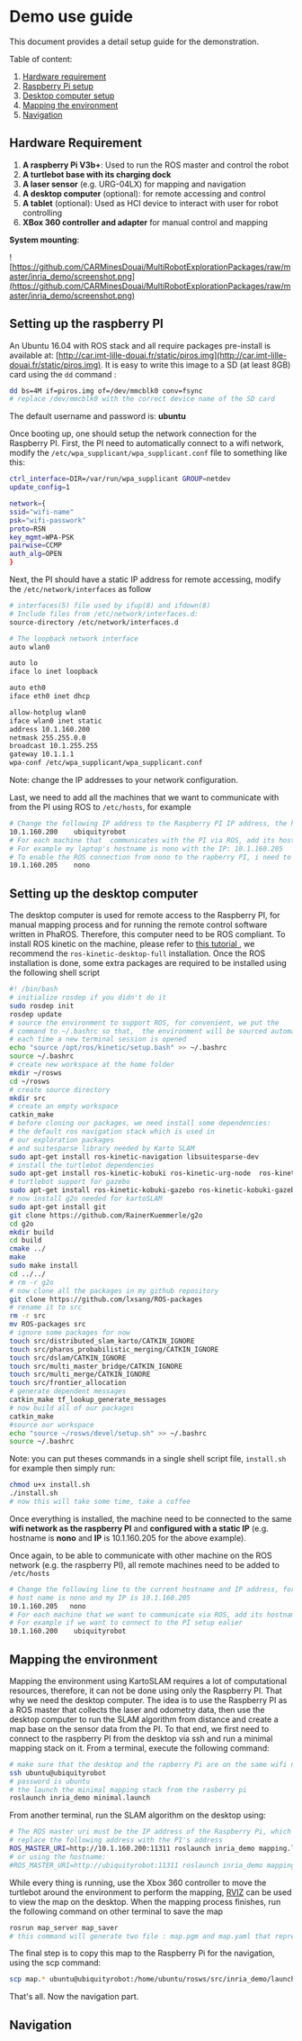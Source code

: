 # Demo use guide
This document provides a detail setup guide for the demonstration.

Table of content:
1.  [Hardware requirement](#hw)
2.  [Raspberry Pi setup](#rpi)
3.  [Desktop computer setup](#desk)
4.  [Mapping the environment](#mapping)
5.  [Navigation](#nav)


<a name="hw"></a>
## Hardware Requirement
1. **A raspberry Pi V3b+**: Used to run the ROS master and control the robot
2. **A turtlebot base with its charging dock**
3. **A laser sensor** (e.g.  URG-04LX) for mapping and navigation
4. **A desktop computer** (optional): for remote accessing and control 
5. **A tablet** (optional): Used as HCI device to interact with user for robot controlling
6. **XBox 360 controller and adapter** for manual control and mapping

**System mounting**:

![https://github.com/CARMinesDouai/MultiRobotExplorationPackages/raw/master/inria_demo/screenshot.png](https://github.com/CARMinesDouai/MultiRobotExplorationPackages/raw/master/inria_demo/screenshot.png)

<a name="rpi"></a>
## Setting up the raspberry PI
 An Ubuntu 16.04 with ROS stack and all require packages pre-install is  available  at: [http://car.imt-lille-douai.fr/static/piros.img](http://car.imt-lille-douai.fr/static/piros.img). It is easy to write this image to a SD (at least 8GB) card using the ``dd`` command :
 ```sh
 dd bs=4M if=piros.img of=/dev/mmcblk0 conv=fsync
 # replace /dev/mmcblk0 with the correct device name of the SD card 
 ```
 The default username and password is: **ubuntu**
 
Once booting up, one should setup the network connection for the Raspberry PI. First, the PI need to automatically connect to a wifi network, modify the ```/etc/wpa_supplicant/wpa_supplicant.conf``` file to something like this:
```sh
ctrl_interface=DIR=/var/run/wpa_supplicant GROUP=netdev
update_config=1

network={
ssid="wifi-name"
psk="wifi-passwork"
proto=RSN
key_mgmt=WPA-PSK
pairwise=CCMP
auth_alg=OPEN
}
```

Next, the PI should have a static IP address for remote accessing, modify the ```/etc/network/interfaces``` as follow
```sh
# interfaces(5) file used by ifup(8) and ifdown(8)
# Include files from /etc/network/interfaces.d:
source-directory /etc/network/interfaces.d

# The loopback network interface
auto wlan0

auto lo
iface lo inet loopback

auto eth0
iface eth0 inet dhcp

allow-hotplug wlan0
iface wlan0 inet static
address 10.1.160.200
netmask 255.255.0.0
broadcast 10.1.255.255
gateway 10.1.1.1
wpa-conf /etc/wpa_supplicant/wpa_supplicant.conf
```

Note: change the IP addresses to your network configuration.

Last, we need to add all the machines that we want to communicate with from the PI using ROS to ```/etc/hosts```, for example
```sh
# Change the following IP address to the Raspberry PI IP address, the hostname is ubiquityrobot
10.1.160.200 	ubiquityrobot
# For each machine that  communicates with the PI via ROS, add its hostname and IP here,
# For example my laptop's hostname is nono with the IP: 10.1.160.205
# To enable the ROS connection from nono to the rapberry PI, i need to add the following line
10.1.160.205	nono
```

<a name="desk"></a>
 ## Setting up the desktop computer
 
 The desktop computer is used for remote access to the Raspberry PI, for manual mapping process and for running the remote control software written in PhaROS. Therefore, this computer need to be ROS compliant. To install ROS kinetic on the machine, please refer to [ this tutorial ](http://wiki.ros.org/kinetic/Installation/Ubuntu), we recommend the ```ros-kinetic-desktop-full``` installation. Once the ROS installation is done, some extra packages are required to be installed using the following shell script
 
 ```sh
 #! /bin/bash
 # initialize rosdep if you didn't do it
sudo rosdep init
rosdep update
# source the environment to support ROS, for convenient, we put the
# command to ~/.bashrc so that,  the environment will be sourced automatically
# each time a new terminal session is opened
echo "source /opt/ros/kinetic/setup.bash" >> ~/.bashrc
source ~/.bashrc
# create new workspace at the home folder
mkdir ~/rosws
cd ~/rosws
# create source directory
mkdir src
# create an empty workspace
catkin_make
# before cloning our packages, we need install some dependencies:
# the default ros navigation stack which is used in
# our exploration packages 
# and suitesparse library needed by Karto SLAM
sudo apt-get install ros-kinetic-navigation libsuitesparse-dev
# install the turtlebot dependencies
sudo apt-get install ros-kinetic-kobuki ros-kinetic-urg-node  ros-kinetic-kobuki-core ros-kinetic-turtlebot*
# turtlebot support for gazebo
sudo apt-get install ros-kinetic-kobuki-gazebo ros-kinetic-kobuki-gazebo-plugins 
# now install g2o needed for kartoSLAM
sudo apt-get install git
git clone https://github.com/RainerKuemmerle/g2o
cd g2o
mkdir build
cd build
cmake ../
make
sudo make install
cd ../../
# rm -r g2o
# now clone all the packages in my github repository
git clone https://github.com/lxsang/ROS-packages
# rename it to src
rm -r src
mv ROS-packages src
# ignore some packages for now
touch src/distributed_slam_karto/CATKIN_IGNORE
touch src/pharos_probabilistic_merging/CATKIN_IGNORE
touch src/dslam/CATKIN_IGNORE
touch src/multi_master_bridge/CATKIN_IGNORE
touch src/multi_merge/CATKIN_IGNORE
touch src/frontier_allocation
# generate dependent messages
catkin_make tf_lookup_generate_messages
# now build all of our packages
catkin_make
#source our workspace
echo "source ~/rosws/devel/setup.sh" >> ~/.bashrc
source ~/.bashrc
 ```
 
 Note: you can put theses commands in a single shell script file, ```install.sh``` for example then simply run:
 ```sh
 chmod u+x install.sh
 ./install.sh
 # now this will take some time, take a coffee
 ```
 
 Once everything is installed, the machine need to be connected to the same **wifi network as the raspberry PI** and **configured with a static IP** (e.g. hostname is **nono** and **IP** is 10.1.160.205 for the above example). 
 
 Once again, to be able to communicate with other machine on the ROS network (e.g. the raspberry PI), all remote machines need to be added to ```/etc/hosts```
 ```sh
 # Change the following line to the current hostname and IP address, for example my machine
 # host name is nono and my IP is 10.1.160.205
 10.1.160.205	nono
# For each machine that we want to communicate via ROS, add its hostname and IP here,
# For example if we want to connect to the PI setup ealier
10.1.160.200	ubiquityrobot
 ```
 
 <a name="mapping"></a>
 ## Mapping the environment
 Mapping the environment using KartoSLAM requires a lot of computational resources, therefore, it can not be done using only the Raspberry PI. That why we need the desktop computer. The idea is to use the Raspberry PI as a ROS master that collects the laser and odometry data, then use the desktop computer to run the SLAM algorithm from distance and create a map base on the sensor data from the PI. To that end, we first need to connect to the raspberry PI from the desktop via ssh and run a minimal mapping stack on it. From a terminal, execute the following command:
 
```sh
# make sure that the desktop and the rapberry Pi are on the same wifi network
ssh ubuntu@ubiquityrobot
# password is ubuntu
# the launch the minimal mapping stack from the rasberry pi
roslaunch inria_demo minimal.launch
```

From another terminal, run the SLAM algorithm on the desktop using:
```sh
# The ROS master uri must be the IP address of the Raspberry Pi, which actually run a ros master
# replace the following address with the PI's address
ROS_MASTER_URI=http://10.1.160.200:11311 roslaunch inria_demo mapping.launch
# or using the hostname:
#ROS_MASTER_URI=http://ubiquityrobot:11311 roslaunch inria_demo mapping.launch
```
 
 While every thing is running, use the Xbox 360 controller to move the turtlebot around the environment to perform the mapping, [RVIZ](http://wiki.ros.org/rviz) can be used to view the map on the desktop.
 When the mapping process finishes, run the following command on other terminal to save the map
 
 ```sh
 rosrun map_server map_saver
 # this command will generate two file : map.pgm and map.yaml that represents the map of the environment
 ```
 
 The final step is to copy this map to the Raspberry Pi for the navigation, using the scp command:
 ```sh
 scp map.* ubuntu@ubiquityrobot:/home/ubuntu/rosws/src/inria_demo/launch/
 ```
 
 That's all. Now the navigation part.
 
 <a name="nav"></a>
 ## Navigation
